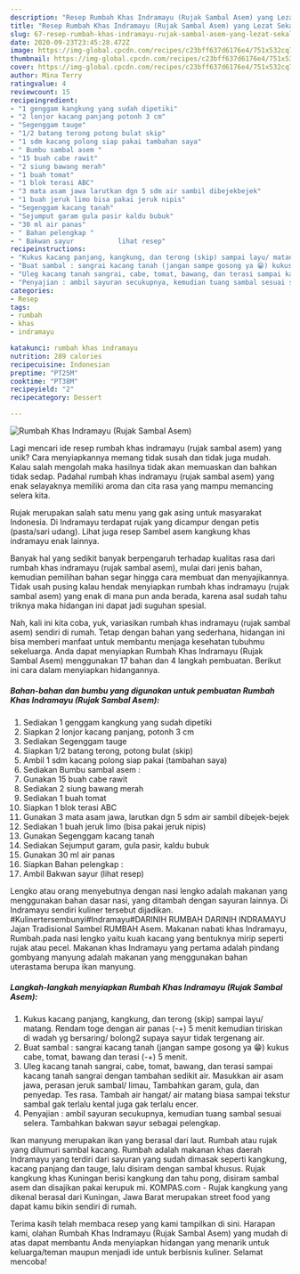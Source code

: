 ```yaml
---
description: "Resep Rumbah Khas Indramayu (Rujak Sambal Asem) yang Lezat Sekali"
title: "Resep Rumbah Khas Indramayu (Rujak Sambal Asem) yang Lezat Sekali"
slug: 67-resep-rumbah-khas-indramayu-rujak-sambal-asem-yang-lezat-sekali
date: 2020-09-23T23:45:28.472Z
image: https://img-global.cpcdn.com/recipes/c23bff637d6176e4/751x532cq70/rumbah-khas-indramayu-rujak-sambal-asem-foto-resep-utama.jpg
thumbnail: https://img-global.cpcdn.com/recipes/c23bff637d6176e4/751x532cq70/rumbah-khas-indramayu-rujak-sambal-asem-foto-resep-utama.jpg
cover: https://img-global.cpcdn.com/recipes/c23bff637d6176e4/751x532cq70/rumbah-khas-indramayu-rujak-sambal-asem-foto-resep-utama.jpg
author: Mina Terry
ratingvalue: 4
reviewcount: 15
recipeingredient:
- "1 genggam kangkung yang sudah dipetiki"
- "2 lonjor kacang panjang potonh 3 cm"
- "Segenggam tauge"
- "1/2 batang terong potong bulat skip"
- "1 sdm kacang polong siap pakai tambahan saya"
- " Bumbu sambal asem "
- "15 buah cabe rawit"
- "2 siung bawang merah"
- "1 buah tomat"
- "1 blok terasi ABC"
- "3 mata asam jawa larutkan dgn 5 sdm air sambil dibejekbejek"
- "1 buah jeruk limo bisa pakai jeruk nipis"
- "Segenggam kacang tanah"
- "Sejumput garam gula pasir kaldu bubuk"
- "30 ml air panas"
- " Bahan pelengkap "
- " Bakwan sayur           lihat resep"
recipeinstructions:
- "Kukus kacang panjang, kangkung, dan terong (skip) sampai layu/ matang. Rendam toge dengan air panas (-+) 5 menit kemudian tiriskan di wadah yg bersaring/ bolong2 supaya sayur tidak tergenang air."
- "Buat sambal : sangrai kacang tanah (jangan sampe gosong ya 😁) kukus cabe, tomat, bawang dan terasi (-+) 5 menit."
- "Uleg kacang tanah sangrai, cabe, tomat, bawang, dan terasi sampai kacang tanah sangrai dengan tambahan sedikit air. Masukkan air asam jawa, perasan jeruk sambal/ limau, Tambahkan garam, gula, dan penyedap. Tes rasa. Tambah air hangat/ air matang biasa sampai tekstur sambal gak terlalu kental juga gak terlalu encer."
- "Penyajian : ambil sayuran secukupnya, kemudian tuang sambal sesuai selera. Tambahkan bakwan sayur sebagai pelengkap."
categories:
- Resep
tags:
- rumbah
- khas
- indramayu

katakunci: rumbah khas indramayu 
nutrition: 289 calories
recipecuisine: Indonesian
preptime: "PT25M"
cooktime: "PT38M"
recipeyield: "2"
recipecategory: Dessert

---
```



![Rumbah Khas Indramayu (Rujak Sambal Asem)](https://img-global.cpcdn.com/recipes/c23bff637d6176e4/751x532cq70/rumbah-khas-indramayu-rujak-sambal-asem-foto-resep-utama.jpg)

Lagi mencari ide resep rumbah khas indramayu (rujak sambal asem) yang unik? Cara menyiapkannya memang tidak susah dan tidak juga mudah. Kalau salah mengolah maka hasilnya tidak akan memuaskan dan bahkan tidak sedap. Padahal rumbah khas indramayu (rujak sambal asem) yang enak selayaknya memiliki aroma dan cita rasa yang mampu memancing selera kita.

Rujak merupakan salah satu menu yang gak asing untuk masyarakat Indonesia. Di Indramayu terdapat rujak yang dicampur dengan petis (pasta/sari udang). Lihat juga resep Sambel asem kangkung khas indramayu enak lainnya.

Banyak hal yang sedikit banyak berpengaruh terhadap kualitas rasa dari rumbah khas indramayu (rujak sambal asem), mulai dari jenis bahan, kemudian pemilihan bahan segar hingga cara membuat dan menyajikannya. Tidak usah pusing kalau hendak menyiapkan rumbah khas indramayu (rujak sambal asem) yang enak di mana pun anda berada, karena asal sudah tahu triknya maka hidangan ini dapat jadi suguhan spesial.


Nah, kali ini kita coba, yuk, variasikan rumbah khas indramayu (rujak sambal asem) sendiri di rumah. Tetap dengan bahan yang sederhana, hidangan ini bisa memberi manfaat untuk membantu menjaga kesehatan tubuhmu sekeluarga. Anda dapat menyiapkan Rumbah Khas Indramayu (Rujak Sambal Asem) menggunakan 17 bahan dan 4 langkah pembuatan. Berikut ini cara dalam menyiapkan hidangannya.

<!--inarticleads1-->

##### Bahan-bahan dan bumbu yang digunakan untuk pembuatan Rumbah Khas Indramayu (Rujak Sambal Asem):

1. Sediakan 1 genggam kangkung yang sudah dipetiki
1. Siapkan 2 lonjor kacang panjang, potonh 3 cm
1. Sediakan Segenggam tauge
1. Siapkan 1/2 batang terong, potong bulat (skip)
1. Ambil 1 sdm kacang polong siap pakai (tambahan saya)
1. Sediakan  Bumbu sambal asem :
1. Gunakan 15 buah cabe rawit
1. Sediakan 2 siung bawang merah
1. Sediakan 1 buah tomat
1. Siapkan 1 blok terasi ABC
1. Gunakan 3 mata asam jawa, larutkan dgn 5 sdm air sambil dibejek-bejek
1. Sediakan 1 buah jeruk limo (bisa pakai jeruk nipis)
1. Gunakan Segenggam kacang tanah
1. Sediakan Sejumput garam, gula pasir, kaldu bubuk
1. Gunakan 30 ml air panas
1. Siapkan  Bahan pelengkap :
1. Ambil  Bakwan sayur           (lihat resep)


Lengko atau orang menyebutnya dengan nasi lengko adalah makanan yang menggunakan bahan dasar nasi, yang ditambah dengan sayuran lainnya. Di Indramayu sendiri kuliner tersebut dijadikan. #Kulinertersembunyi#Indramayu#DARINIH RUMBAH DARINIH INDRAMAYU Jajan Tradisional Sambel RUMBAH Asem. Makanan nabati khas Indramayu, Rumbah.pada nasi lengko yaitu kuah kacang yang bentuknya mirip seperti rujak atau pecel. Makanan khas Indramayu yang pertama adalah pindang gombyang manyung adalah makanan yang menggunakan bahan uterastama berupa ikan manyung. 

<!--inarticleads2-->

##### Langkah-langkah menyiapkan Rumbah Khas Indramayu (Rujak Sambal Asem):

1. Kukus kacang panjang, kangkung, dan terong (skip) sampai layu/ matang. Rendam toge dengan air panas (-+) 5 menit kemudian tiriskan di wadah yg bersaring/ bolong2 supaya sayur tidak tergenang air.
1. Buat sambal : sangrai kacang tanah (jangan sampe gosong ya 😁) kukus cabe, tomat, bawang dan terasi (-+) 5 menit.
1. Uleg kacang tanah sangrai, cabe, tomat, bawang, dan terasi sampai kacang tanah sangrai dengan tambahan sedikit air. Masukkan air asam jawa, perasan jeruk sambal/ limau, Tambahkan garam, gula, dan penyedap. Tes rasa. Tambah air hangat/ air matang biasa sampai tekstur sambal gak terlalu kental juga gak terlalu encer.
1. Penyajian : ambil sayuran secukupnya, kemudian tuang sambal sesuai selera. Tambahkan bakwan sayur sebagai pelengkap.


Ikan manyung merupakan ikan yang berasal dari laut. Rumbah atau rujak yang dilumuri sambal kacang. Rumbah adalah makanan khas daerah Indramayu yang terdiri dari sayuran yang sudah dimasak seperti kangkung, kacang panjang dan tauge, lalu disiram dengan sambal khusus. Rujak kangkung khas Kuningan berisi kangkung dan tahu pong, disiram sambal asem dan disajikan pakai kerupuk mi. KOMPAS.com - Rujak kangkung yang dikenal berasal dari Kuningan, Jawa Barat merupakan street food yang dapat kamu bikin sendiri di rumah. 

Terima kasih telah membaca resep yang kami tampilkan di sini. Harapan kami, olahan Rumbah Khas Indramayu (Rujak Sambal Asem) yang mudah di atas dapat membantu Anda menyiapkan hidangan yang menarik untuk keluarga/teman maupun menjadi ide untuk berbisnis kuliner. Selamat mencoba!
